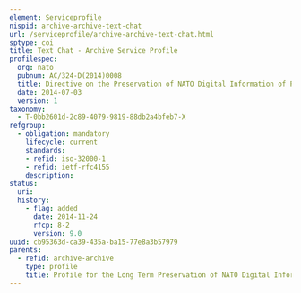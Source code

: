 ```yaml
---
element: Serviceprofile
nispid: archive-archive-text-chat
url: /serviceprofile/archive-archive-text-chat.html
sptype: coi
title: Text Chat - Archive Service Profile
profilespec:
  org: nato
  pubnum: AC/324-D(2014)0008
  title: Directive on the Preservation of NATO Digital Information of Permanent Value
  date: 2014-07-03
  version: 1
taxonomy:
  - T-0bb2601d-2c89-4079-9819-88db2a4bfeb7-X
refgroup:
  - obligation: mandatory
    lifecycle: current
    standards: 
    - refid: iso-32000-1
    - refid: ietf-rfc4155
    description: 
status:
  uri: 
  history: 
    - flag: added
      date: 2014-11-24
      rfcp: 8-2
      version: 9.0
uuid: cb95363d-ca39-435a-ba15-77e8a3b57979
parents:
  - refid: archive-archive
    type: profile
    title: Profile for the Long Term Preservation of NATO Digital Information of Permanent value
---
```

